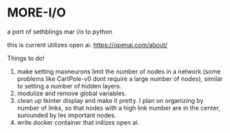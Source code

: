 # MORE-I/O
a port of sethblings mar i/o to python 

this is current utilizes open ai. https://openai.com/about/


Things to do!
  1. make setting maxneurons limit the number of nodes in a network (some problems  like CartPole-v0 dont require a large number of         nodes), similar to setting a number of hidden layers. 
  2. modulize and remove global variables. 
  3. clean up tkinter display and make it pretty. I plan on organizing by number of links, so that nodes with a high link number are in     the center, surounded by les important nodes.  
  4. write docker container that inilizes open ai. 
